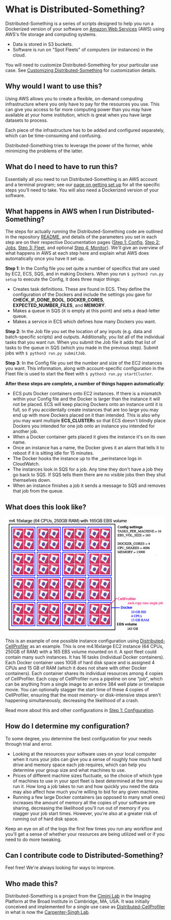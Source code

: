 # What is Distributed-Something?

Distributed-Something is a series of scripts designed to help you run a Dockerized version of your software on [Amazon Web Services](https://aws.amazon.com/) (AWS) using AWS's file storage and computing systems.  
* Data is stored in S3 buckets.
* Software is run on "Spot Fleets" of computers (or instances) in the cloud.

You will need to customize Distributed-Something for your particular use case.
See [Customizing Distributed-Something](customizing_DS.md) for customization details.

## Why would I want to use this?

Using AWS allows you to create a flexible, on-demand computing infrastructure where you only have to pay for the resources you use.
This can give you access to far more computing power than you may have available at your home institution, which is great when you have large datasets to process.

Each piece of the infrastructure has to be added and configured separately, which can be time-consuming and confusing.

Distributed-Something tries to leverage the power of the former, while minimizing the problems of the latter.

## What do I need to have to run this?

Essentially all you need to run Distributed-Something is an AWS account and a terminal program; see our [page on getting set up](step_0_prep.md) for all the specific steps you'll need to take.
You will also need a Dockerized version of your software.

## What happens in AWS when I run Distributed-Something?

The steps for actually running the Distributed-Something code are outlined in the repository [README](https://github.com/DistributedScience/Distributed-Something/blob/master/README.md), and details of the parameters you set in each step are on their respective Documentation pages ([Step 1: Config](step_1_configuration.md), [Step 2: Jobs](step_2_submit_jobs.md), [Step 3: Fleet](step_3_start_cluster.md), and optional [Step 4: Monitor](step_4_monitor.md)).
We'll give an overview of what happens in AWS at each step here and explain what AWS does automatically once you have it set up.

**Step 1**:
In the Config file you set quite a number of specifics that are used by EC2, ECS, SQS, and in making Dockers.
When you run `$ python3 run.py setup` to execute the Config, it does three major things:
* Creates task definitions.
These are found in ECS.
They define the configuration of the Dockers and include the settings you gave for **CHECK_IF_DONE_BOOL**, **DOCKER_CORES**, **EXPECTED_NUMBER_FILES**, and **MEMORY**.
* Makes a queue in SQS (it is empty at this point) and sets a dead-letter queue.
* Makes a service in ECS which defines how many Dockers you want.

**Step 2**:
In the Job file you set the location of any inputs (e.g. data and batch-specific scripts) and outputs.
Additionally, you list all of the individual tasks that you want run.
When you submit the Job file it adds that list of tasks to the queue in SQS (which you made in the previous step).
Submit jobs with `$ python3 run.py submitJob`.

**Step 3**:
In the Config file you set the number and size of the EC2 instances you want.
This information, along with account-specific configuration in the Fleet file is used to start the fleet with `$ python3 run.py startCluster`.

**After these steps are complete, a number of things happen automatically**:
* ECS puts Docker containers onto EC2 instances.
If there is a mismatch within your Config file and the Docker is larger than the instance it will not be placed.
ECS will keep placing Dockers onto an instance until it is full, so if you accidentally create instances that are too large you may end up with more Dockers placed on it than intended.
This is also why you may want multiple **ECS_CLUSTER**s so that ECS doesn't blindly place Dockers you intended for one job onto an instance you intended for another job.
* When a Docker container gets placed it gives the instance it's on its own name.
* Once an instance has a name, the Docker gives it an alarm that tells it to reboot if it is sitting idle for 15 minutes.
* The Docker hooks the instance up to the _perinstance logs in CloudWatch.
* The instances look in SQS for a job.
Any time they don't have a job they go back to SQS.
If SQS tells them there are no visible jobs then they shut themselves down.
* When an instance finishes a job it sends a message to SQS and removes that job from the queue.

## What does this look like?

![Example Instance Configuration](images/sample_DCP_config_1.png)

This is an example of one possible instance configuration using [Distributed-CellProfiler](http://github.com/cellprofiler/distributed-cellprofiler) as an example.
This is one m4.16xlarge EC2 instance (64 CPUs, 250GB of RAM) with a 165 EBS volume mounted on it. A spot fleet could contain many such instances.
It has 16 tasks (individual Docker containers).
Each Docker container uses 10GB of hard disk space and is assigned 4 CPUs and 15 GB of RAM (which it does not share with other Docker containers).
Each container shares its individual resources among 4 copies of CellProfiler.
Each copy of CellProfiler runs a pipeline on one "job", which can be anything from a single image to an entire 384 well plate or timelapse movie.
You can optionally stagger the start time of these 4 copies of CellProfiler, ensuring that the most memory- or disk-intensive steps aren't happening simultaneously, decreasing the likelihood of a crash.

Read more about this and other configurations in [Step 1: Configuration](step_1_configuration.md).

## How do I determine my configuration?

To some degree, you determine the best configuration for your needs through trial and error.  
* Looking at the resources your software uses on your local computer when it runs your jobs can give you a sense of roughly how much hard drive and memory space each job requires, which can help you determine your group size and what machines to use.  
* Prices of different machine sizes fluctuate, so the choice of which type of machines to use in your spot fleet is best determined at the time you run it.
How long a job takes to run and how quickly you need the data may also affect how much you're willing to bid for any given machine.
* Running a few large Docker containers (as opposed to many small ones) increases the amount of memory all the copies of your software are sharing, decreasing the likelihood you'll run out of memory if you stagger your job start times.
However, you're also at a greater risk of running out of hard disk space.  

Keep an eye on all of the logs the first few times you run any workflow and you'll get a sense of whether your resources are being utilized well or if you need to do more tweaking.

## Can I contribute code to Distributed-Something?

Feel free!  We're always looking for ways to improve.

## Who made this?

Distributed-Something is a project from the [Cimini Lab](https://cimini-lab.broadinstitute.org) in the Imaging Platform at the Broad Institute in Cambridge, MA, USA. It was initially conceived and implemented for a single use case as [Distributed-CellProfiler](https://github.com/CellProfiler/Distributed-CellProfiler) in what is now the [Carpenter-Singh Lab](https://carpenter-singh-lab.broadinstitute.org).
